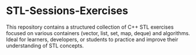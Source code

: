 # STL-Sessions-Exercises
This repository contains a structured collection of C++ STL exercises focused on various containers (vector, list, set, map, deque) and algorithms. Ideal for learners, developers, or students to practice and improve their understanding of STL concepts.
